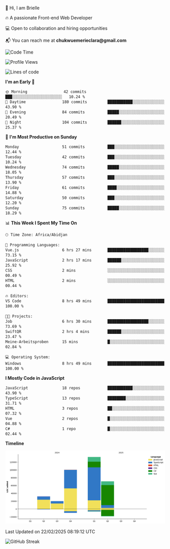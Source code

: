 <div align="left">
  <p>👋 Hi, I am Brielle</p>
  <p>🔥 A passionate Front-end Web Developer</p>
  <p>💻 Open to collaboration and hiring opportunities</p>
  <p>📬 You can reach me at <strong>chukwuemerieclara@gmail.com</strong></p>
</div>


 
 <!--START_SECTION:waka-->
![Code Time](http://img.shields.io/badge/Code%20Time-490%20hrs%2052%20mins-blue)

![Profile Views](http://img.shields.io/badge/Profile%20Views-0-blue)

![Lines of code](https://img.shields.io/badge/From%20Hello%20World%20I%27ve%20Written-294.1%20thousand%20lines%20of%20code-blue)

**I'm an Early 🐤** 

```text
🌞 Morning                42 commits          ███░░░░░░░░░░░░░░░░░░░░░░   10.24 % 
🌆 Daytime                180 commits         ███████████░░░░░░░░░░░░░░   43.90 % 
🌃 Evening                84 commits          █████░░░░░░░░░░░░░░░░░░░░   20.49 % 
🌙 Night                  104 commits         ██████░░░░░░░░░░░░░░░░░░░   25.37 % 
```
📅 **I'm Most Productive on Sunday** 

```text
Monday                   51 commits          ███░░░░░░░░░░░░░░░░░░░░░░   12.44 % 
Tuesday                  42 commits          ███░░░░░░░░░░░░░░░░░░░░░░   10.24 % 
Wednesday                74 commits          █████░░░░░░░░░░░░░░░░░░░░   18.05 % 
Thursday                 57 commits          ███░░░░░░░░░░░░░░░░░░░░░░   13.90 % 
Friday                   61 commits          ████░░░░░░░░░░░░░░░░░░░░░   14.88 % 
Saturday                 50 commits          ███░░░░░░░░░░░░░░░░░░░░░░   12.20 % 
Sunday                   75 commits          █████░░░░░░░░░░░░░░░░░░░░   18.29 % 
```


📊 **This Week I Spent My Time On** 

```text
🕑︎ Time Zone: Africa/Abidjan

💬 Programming Languages: 
Vue.js                   6 hrs 27 mins       ██████████████████░░░░░░░   73.15 % 
JavaScript               2 hrs 17 mins       ██████░░░░░░░░░░░░░░░░░░░   25.92 % 
CSS                      2 mins              ░░░░░░░░░░░░░░░░░░░░░░░░░   00.49 % 
HTML                     2 mins              ░░░░░░░░░░░░░░░░░░░░░░░░░   00.44 % 

🔥 Editors: 
VS Code                  8 hrs 49 mins       █████████████████████████   100.00 % 

🐱‍💻 Projects: 
Job                      6 hrs 30 mins       ██████████████████░░░░░░░   73.69 % 
SwiftQR                  2 hrs 4 mins        ██████░░░░░░░░░░░░░░░░░░░   23.47 % 
Meine-Arbeitsproben      15 mins             █░░░░░░░░░░░░░░░░░░░░░░░░   02.84 % 

💻 Operating System: 
Windows                  8 hrs 49 mins       █████████████████████████   100.00 % 
```

**I Mostly Code in JavaScript** 

```text
JavaScript               18 repos            ███████████░░░░░░░░░░░░░░   43.90 % 
TypeScript               13 repos            ████████░░░░░░░░░░░░░░░░░   31.71 % 
HTML                     3 repos             ██░░░░░░░░░░░░░░░░░░░░░░░   07.32 % 
Vue                      2 repos             █░░░░░░░░░░░░░░░░░░░░░░░░   04.88 % 
C#                       1 repo              █░░░░░░░░░░░░░░░░░░░░░░░░   02.44 % 
```



**Timeline**

![Lines of Code chart](https://raw.githubusercontent.com/Brielle28/Brielle28/main/assets/bar_graph.png)


 Last Updated on 22/02/2025 08:19:12 UTC
<!--END_SECTION:waka-->

![GitHub Streak](https://github-readme-streak-stats.herokuapp.com/?user=Brielle28)



